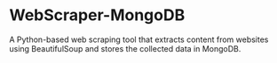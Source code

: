 # WebScraper-MongoDB
A Python-based web scraping tool that extracts content from websites using BeautifulSoup and stores the collected data in MongoDB.
